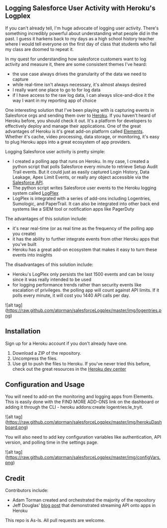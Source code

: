 ## Logging Salesforce User Activity with Heroku's Logplex

If you can't already tell, I'm huge advocate of logging user activity. There's something incredibly powerful about understanding what people did in the past. I guess it harkens back to my days as a high school history teacher where I would tell everyone on the first day of class that students who fail my class are doomed to repeat it.

In my quest for understanding how salesforce customers want to log activity and measure it, there are some consistent themes I've heard:
* the use case always drives the granularity of the data we need to capture
* while real-time isn't always necessary, it's almost always desired
* I really want one place to go to for log data
* if I have access to the raw log data, I can always slice-and-dice it the way I want in my reporting app of choice

One interesting solution that I've been playing with is capturing events in Salesforce orgs and sending them over to [Heroku](https://www.heroku.com/). If you haven't heard of Heroku before, you should check it out. It's a platform for developers to effectively deploy and manage their applications. One of the great advantages of Heroku is it's great add-on platform called [Elements](https://elements.heroku.com/). Whether it's cache, video processing, data storage, or monitoring, it's easy to plug Heroku apps into a great ecosystem of app providers.

Logging Salesforce user activity is pretty simple:
* I created a polling app that runs on Heroku. In my case, I created a python script that polls Salesforce every minute to retrieve Setup Audit Trail events. But it could just as easily captured Login History, Data Leakage, Apex Limit Events, or really any object accessible via the [Salesforce API](https://developer.salesforce.com/docs/atlas.en-us.api.meta/api/sforce_api_objects_list.htm).
* The python script writes Salesforce user events to the Heroku logging system called [LogPlex](https://blog.heroku.com/archives/2013/11/7/logplex-down-the-rabbit-hole)
* LogPlex is integrated with a series of add-ons including Logentries, Sumologic, and PaperTrail. It can also be integrated into other back end systems like a SIEM tool or notification apps like PagerDuty

The advantages of this solution include:

* it's near real-time (or as real time as the frequency of the polling app you create)
* it has the ability to further integrate events from other Heroku apps that you've built
* Heroku has a great add-on ecosystem that makes it easy to turn these events into insights

The disadvantages of this solution include:

* Heroku's LogPlex only persists the last 1500 events and can be lossy since it was really intended to be used 
* for logging performance trends rather than security events like escalation of privileges.
the polling app will count against API limits. If it polls every minute, it will cost you 1440 API calls per day.

![alt tag] (https://raw.github.com/atorman/salesforceLogplex/master/img/logentries.png)

## Installation

Sign up for a Heroku account if you don't already have one. 

1. Download a ZIP of the repository. 
2. Uncompress the files.
3. Use git to push the files to Heroku. If you've never tried this before, check out the great resources in the [Heroku dev center](https://devcenter.heroku.com/articles/getting-started-with-python#introduction)

## Configuration and Usage

You will need to add-on the monitoring and logging apps from Elements. This is easily done with the FIND MORE ADD-ONS link on the dashboard or adding it through the CLI - heroku addons:create logentries:le_tryit.

![alt tag] (https://raw.github.com/atorman/salesforceLogplex/master/img/herokuDashboard.png)

You will also need to add key configuration variables like authentication, API version, and polling time in the settings page.

![alt tag] (https://raw.github.com/atorman/salesforceLogplex/master/img/configVars.png)

## Credit

Contributors include:

* Adam Torman created and orchestrated the majority of the repository
* Jeff Douglas' [blog post](http://blog.jeffdouglas.com/2012/09/07/node-demo-with-force-com-streaming-api-socket-io/) that demonstrated streaming API onto apps in Heroku

This repo is As-Is. All pull requests are welcome.